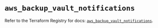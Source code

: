 # `aws_backup_vault_notifications`

Refer to the Terraform Registry for docs: [`aws_backup_vault_notifications`](https://registry.terraform.io/providers/hashicorp/aws/5.63.0/docs/resources/backup_vault_notifications).
